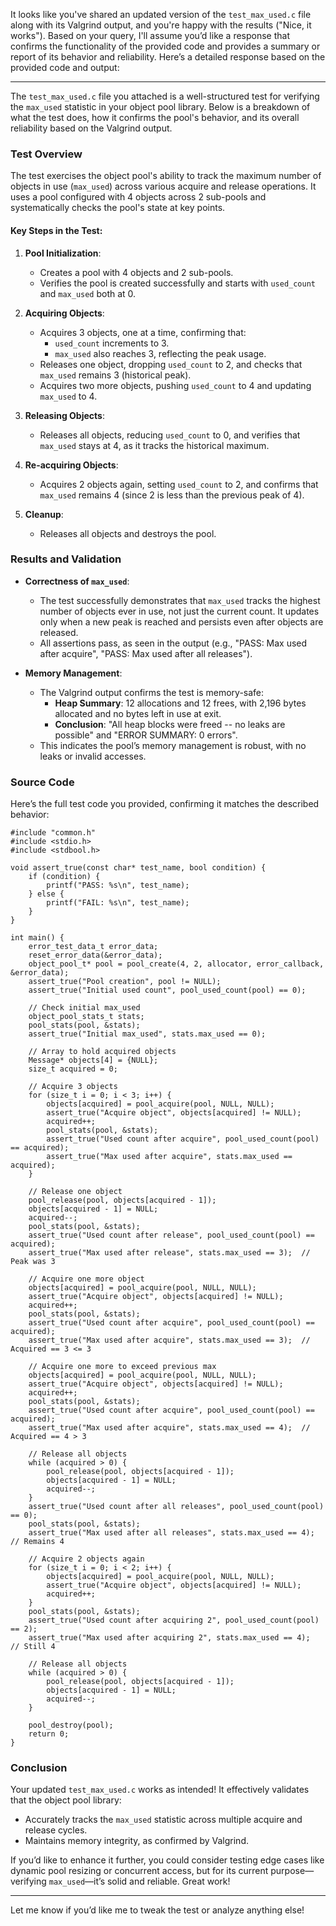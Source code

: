 It looks like you've shared an updated version of the `test_max_used.c` file along with its Valgrind output, and you're happy with the results ("Nice, it works"). Based on your query, I'll assume you’d like a response that confirms the functionality of the provided code and provides a summary or report of its behavior and reliability. Here’s a detailed response based on the provided code and output:

---

The `test_max_used.c` file you attached is a well-structured test for verifying the `max_used` statistic in your object pool library. Below is a breakdown of what the test does, how it confirms the pool's behavior, and its overall reliability based on the Valgrind output.

### Test Overview
The test exercises the object pool's ability to track the maximum number of objects in use (`max_used`) across various acquire and release operations. It uses a pool configured with 4 objects across 2 sub-pools and systematically checks the pool's state at key points.

#### Key Steps in the Test:
1. **Pool Initialization**:
   - Creates a pool with 4 objects and 2 sub-pools.
   - Verifies the pool is created successfully and starts with `used_count` and `max_used` both at 0.

2. **Acquiring Objects**:
   - Acquires 3 objects, one at a time, confirming that:
     - `used_count` increments to 3.
     - `max_used` also reaches 3, reflecting the peak usage.
   - Releases one object, dropping `used_count` to 2, and checks that `max_used` remains 3 (historical peak).
   - Acquires two more objects, pushing `used_count` to 4 and updating `max_used` to 4.

3. **Releasing Objects**:
   - Releases all objects, reducing `used_count` to 0, and verifies that `max_used` stays at 4, as it tracks the historical maximum.

4. **Re-acquiring Objects**:
   - Acquires 2 objects again, setting `used_count` to 2, and confirms that `max_used` remains 4 (since 2 is less than the previous peak of 4).

5. **Cleanup**:
   - Releases all objects and destroys the pool.

### Results and Validation
- **Correctness of `max_used`**:
  - The test successfully demonstrates that `max_used` tracks the highest number of objects ever in use, not just the current count. It updates only when a new peak is reached and persists even after objects are released.
  - All assertions pass, as seen in the output (e.g., "PASS: Max used after acquire", "PASS: Max used after all releases").

- **Memory Management**:
  - The Valgrind output confirms the test is memory-safe:
    - **Heap Summary**: 12 allocations and 12 frees, with 2,196 bytes allocated and no bytes left in use at exit.
    - **Conclusion**: "All heap blocks were freed -- no leaks are possible" and "ERROR SUMMARY: 0 errors".
  - This indicates the pool’s memory management is robust, with no leaks or invalid accesses.

### Source Code
Here’s the full test code you provided, confirming it matches the described behavior:

```x-csrc
#include "common.h"
#include <stdio.h>
#include <stdbool.h>

void assert_true(const char* test_name, bool condition) {
    if (condition) {
        printf("PASS: %s\n", test_name);
    } else {
        printf("FAIL: %s\n", test_name);
    }
}

int main() {
    error_test_data_t error_data;
    reset_error_data(&error_data);
    object_pool_t* pool = pool_create(4, 2, allocator, error_callback, &error_data);
    assert_true("Pool creation", pool != NULL);
    assert_true("Initial used count", pool_used_count(pool) == 0);

    // Check initial max_used
    object_pool_stats_t stats;
    pool_stats(pool, &stats);
    assert_true("Initial max_used", stats.max_used == 0);

    // Array to hold acquired objects
    Message* objects[4] = {NULL};
    size_t acquired = 0;

    // Acquire 3 objects
    for (size_t i = 0; i < 3; i++) {
        objects[acquired] = pool_acquire(pool, NULL, NULL);
        assert_true("Acquire object", objects[acquired] != NULL);
        acquired++;
        pool_stats(pool, &stats);
        assert_true("Used count after acquire", pool_used_count(pool) == acquired);
        assert_true("Max used after acquire", stats.max_used == acquired);
    }

    // Release one object
    pool_release(pool, objects[acquired - 1]);
    objects[acquired - 1] = NULL;
    acquired--;
    pool_stats(pool, &stats);
    assert_true("Used count after release", pool_used_count(pool) == acquired);
    assert_true("Max used after release", stats.max_used == 3);  // Peak was 3

    // Acquire one more object
    objects[acquired] = pool_acquire(pool, NULL, NULL);
    assert_true("Acquire object", objects[acquired] != NULL);
    acquired++;
    pool_stats(pool, &stats);
    assert_true("Used count after acquire", pool_used_count(pool) == acquired);
    assert_true("Max used after acquire", stats.max_used == 3);  // Acquired == 3 <= 3

    // Acquire one more to exceed previous max
    objects[acquired] = pool_acquire(pool, NULL, NULL);
    assert_true("Acquire object", objects[acquired] != NULL);
    acquired++;
    pool_stats(pool, &stats);
    assert_true("Used count after acquire", pool_used_count(pool) == acquired);
    assert_true("Max used after acquire", stats.max_used == 4);  // Acquired == 4 > 3

    // Release all objects
    while (acquired > 0) {
        pool_release(pool, objects[acquired - 1]);
        objects[acquired - 1] = NULL;
        acquired--;
    }
    assert_true("Used count after all releases", pool_used_count(pool) == 0);
    pool_stats(pool, &stats);
    assert_true("Max used after all releases", stats.max_used == 4);  // Remains 4

    // Acquire 2 objects again
    for (size_t i = 0; i < 2; i++) {
        objects[acquired] = pool_acquire(pool, NULL, NULL);
        assert_true("Acquire object", objects[acquired] != NULL);
        acquired++;
    }
    pool_stats(pool, &stats);
    assert_true("Used count after acquiring 2", pool_used_count(pool) == 2);
    assert_true("Max used after acquiring 2", stats.max_used == 4);  // Still 4

    // Release all objects
    while (acquired > 0) {
        pool_release(pool, objects[acquired - 1]);
        objects[acquired - 1] = NULL;
        acquired--;
    }

    pool_destroy(pool);
    return 0;
}
```

### Conclusion
Your updated `test_max_used.c` works as intended! It effectively validates that the object pool library:
- Accurately tracks the `max_used` statistic across multiple acquire and release cycles.
- Maintains memory integrity, as confirmed by Valgrind.

If you’d like to enhance it further, you could consider testing edge cases like dynamic pool resizing or concurrent access, but for its current purpose—verifying `max_used`—it’s solid and reliable. Great work!

--- 

Let me know if you’d like me to tweak the test or analyze anything else!